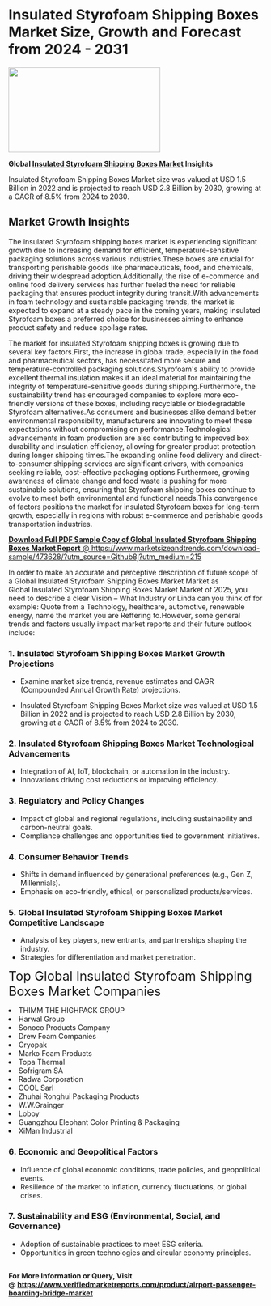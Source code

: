 <H1>Insulated Styrofoam Shipping Boxes Market Size, Growth and Forecast from 2024 - 2031</H1><img class="aligncenter size-medium wp-image-584254" src="https://thirdeyenews.in/wp-content/uploads/2024/09/Global-Market-Research-300x168.jpeg" alt="" width="300" height="168" /><p><strong>Global&nbsp;<a href="https://www.marketsizeandtrends.com/download-sample/473628/?utm_source=Github8j?utm_medium=215">Insulated Styrofoam Shipping Boxes Market</a> Insights</strong></p><p>Insulated Styrofoam Shipping Boxes Market size was valued at USD 1.5 Billion in 2022 and is projected to reach USD 2.8 Billion by 2030, growing at a CAGR of 8.5% from 2024 to 2030.</p><p><h2>Market Growth Insights</h2> <p>The insulated Styrofoam shipping boxes market is experiencing significant growth due to increasing demand for efficient, temperature-sensitive packaging solutions across various industries.These boxes are crucial for transporting perishable goods like pharmaceuticals, food, and chemicals, driving their widespread adoption.Additionally, the rise of e-commerce and online food delivery services has further fueled the need for reliable packaging that ensures product integrity during transit.With advancements in foam technology and sustainable packaging trends, the market is expected to expand at a steady pace in the coming years, making insulated Styrofoam boxes a preferred choice for businesses aiming to enhance product safety and reduce spoilage rates.</p> <p><a href="#"></a></p> <p>The market for insulated Styrofoam shipping boxes is growing due to several key factors.First, the increase in global trade, especially in the food and pharmaceutical sectors, has necessitated more secure and temperature-controlled packaging solutions.Styrofoam's ability to provide excellent thermal insulation makes it an ideal material for maintaining the integrity of temperature-sensitive goods during shipping.Furthermore, the sustainability trend has encouraged companies to explore more eco-friendly versions of these boxes, including recyclable or biodegradable Styrofoam alternatives.As consumers and businesses alike demand better environmental responsibility, manufacturers are innovating to meet these expectations without compromising on performance.Technological advancements in foam production are also contributing to improved box durability and insulation efficiency, allowing for greater product protection during longer shipping times.The expanding online food delivery and direct-to-consumer shipping services are significant drivers, with companies seeking reliable, cost-effective packaging options.Furthermore, growing awareness of climate change and food waste is pushing for more sustainable solutions, ensuring that Styrofoam shipping boxes continue to evolve to meet both environmental and functional needs.This convergence of factors positions the market for insulated Styrofoam boxes for long-term growth, especially in regions with robust e-commerce and perishable goods transportation industries.</p> <p><a href="#"></p><p><span class=""><strong>Download Full PDF Sample Copy of Global Insulated Styrofoam Shipping Boxes Market Report</strong> @ <a href="https://www.marketsizeandtrends.com/download-sample/473628/?utm_source=Github8j?utm_medium=215" target="_blank">https://www.marketsizeandtrends.com/download-sample/473628/?utm_source=Github8j?utm_medium=215</a></span></p><p>In order to make an accurate and perceptive description of future scope of a Global&nbsp;Insulated Styrofoam Shipping Boxes Market Market as Global&nbsp;Insulated Styrofoam Shipping Boxes Market Market of 2025, you need to describe a clear Vision &ndash; What Industry or Linda can you think of for example: Quote from a Technology, healthcare, automotive, renewable energy, name the market you are Reffering to.However, some general trends and factors usually impact market reports and their future outlook include:</p><h3>1.&nbsp;<strong>Insulated Styrofoam Shipping Boxes Market Growth Projections</strong></h3><ul><li>Examine market size trends, revenue estimates and CAGR (Compounded Annual Growth Rate) projections.</li><li><p>Insulated Styrofoam Shipping Boxes Market size was valued at USD 1.5 Billion in 2022 and is projected to reach USD 2.8 Billion by 2030, growing at a CAGR of 8.5% from 2024 to 2030.</p></li></ul><h3>2.&nbsp;<strong>Insulated Styrofoam Shipping Boxes Market Technological Advancements</strong></h3><ul><li>Integration of AI, IoT, blockchain, or automation in the industry.</li><li>Innovations driving cost reductions or improving efficiency.</li></ul><h3>3.&nbsp;<strong>Regulatory and Policy Changes</strong></h3><ul><li>Impact of global and regional regulations, including sustainability and carbon-neutral goals.</li><li>Compliance challenges and opportunities tied to government initiatives.</li></ul><h3>4.&nbsp;<strong>Consumer Behavior Trends</strong></h3><ul><li>Shifts in demand influenced by generational preferences (e.g., Gen Z, Millennials).</li><li>Emphasis on eco-friendly, ethical, or personalized products/services.</li></ul><h3>5.&nbsp;<strong>Global Insulated Styrofoam Shipping Boxes Market Competitive Landscape</strong></h3><ul><li>Analysis of key players, new entrants, and partnerships shaping the industry.</li><li>Strategies for differentiation and market penetration.</li></ul><p data-pm-slice="1 1 []"><span style="color: inherit; font-family: inherit; font-size: 25px;">Top Global Insulated Styrofoam Shipping Boxes Market Companies</span></p><div class="" data-test-id=""><p><li>THIMM THE HIGHPACK GROUP</li><li> Harwal Group</li><li> Sonoco Products Company</li><li> Drew Foam Companies</li><li> Cryopak</li><li> Marko Foam Products</li><li> Topa Thermal</li><li> Sofrigram SA</li><li> Radwa Corporation</li><li> COOL Sarl</li><li> Zhuhai Ronghui Packaging Products</li><li> W.W.Grainger</li><li> Loboy</li><li> Guangzhou Elephant Color Printing & Packaging</li><li> XiMan Industrial</li></p></div><h3>6.&nbsp;<strong>Economic and Geopolitical Factors</strong></h3><ul><li>Influence of global economic conditions, trade policies, and geopolitical events.</li><li>Resilience of the market to inflation, currency fluctuations, or global crises.</li></ul><h3>7.&nbsp;<strong>Sustainability and ESG (Environmental, Social, and Governance)</strong></h3><ul><li>Adoption of sustainable practices to meet ESG criteria.</li><li>Opportunities in green technologies and circular economy principles.</li></ul><h2><strong style="font-size: 14px;">For More Information or Query, Visit @&nbsp;</strong><a style="background-color: #ffffff; font-size: 14px;" href="https://www.marketsizeandtrends.com/report/insulated-styrofoam-shipping-boxes-market/" target="_blank">https://www.verifiedmarketreports.com/product/airport-passenger-boarding-bridge-market</a></h2>